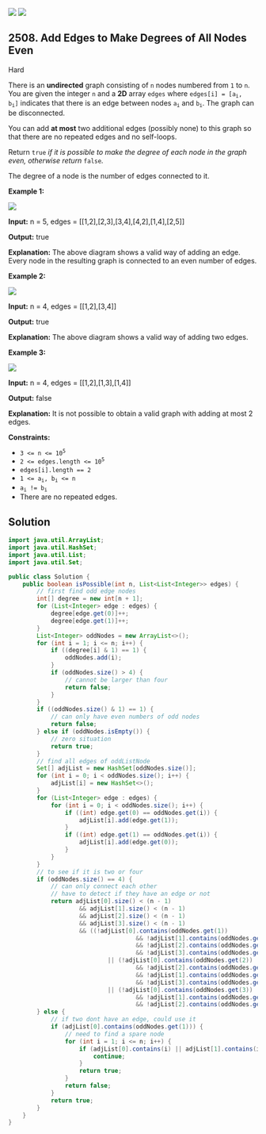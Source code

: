 [![](https://img.shields.io/github/stars/javadev/LeetCode-in-Java?label=Stars&style=flat-square)](https://github.com/javadev/LeetCode-in-Java)
[![](https://img.shields.io/github/forks/javadev/LeetCode-in-Java?label=Fork%20me%20on%20GitHub%20&style=flat-square)](https://github.com/javadev/LeetCode-in-Java/fork)

## 2508\. Add Edges to Make Degrees of All Nodes Even

Hard

There is an **undirected** graph consisting of `n` nodes numbered from `1` to `n`. You are given the integer `n` and a **2D** array `edges` where <code>edges[i] = [a<sub>i</sub>, b<sub>i</sub>]</code> indicates that there is an edge between nodes <code>a<sub>i</sub></code> and <code>b<sub>i</sub></code>. The graph can be disconnected.

You can add **at most** two additional edges (possibly none) to this graph so that there are no repeated edges and no self-loops.

Return `true` _if it is possible to make the degree of each node in the graph even, otherwise return_ `false`_._

The degree of a node is the number of edges connected to it.

**Example 1:**

![](https://assets.leetcode.com/uploads/2022/10/26/agraphdrawio.png)

**Input:** n = 5, edges = \[\[1,2],[2,3],[3,4],[4,2],[1,4],[2,5]]

**Output:** true

**Explanation:** The above diagram shows a valid way of adding an edge. Every node in the resulting graph is connected to an even number of edges.

**Example 2:**

![](https://assets.leetcode.com/uploads/2022/10/26/aagraphdrawio.png)

**Input:** n = 4, edges = \[\[1,2],[3,4]]

**Output:** true

**Explanation:** The above diagram shows a valid way of adding two edges.

**Example 3:**

![](https://assets.leetcode.com/uploads/2022/10/26/aaagraphdrawio.png)

**Input:** n = 4, edges = \[\[1,2],[1,3],[1,4]]

**Output:** false

**Explanation:** It is not possible to obtain a valid graph with adding at most 2 edges.

**Constraints:**

*   <code>3 <= n <= 10<sup>5</sup></code>
*   <code>2 <= edges.length <= 10<sup>5</sup></code>
*   `edges[i].length == 2`
*   <code>1 <= a<sub>i</sub>, b<sub>i</sub> <= n</code>
*   <code>a<sub>i</sub> != b<sub>i</sub></code>
*   There are no repeated edges.

## Solution

```java
import java.util.ArrayList;
import java.util.HashSet;
import java.util.List;
import java.util.Set;

public class Solution {
    public boolean isPossible(int n, List<List<Integer>> edges) {
        // first find odd edge nodes
        int[] degree = new int[n + 1];
        for (List<Integer> edge : edges) {
            degree[edge.get(0)]++;
            degree[edge.get(1)]++;
        }
        List<Integer> oddNodes = new ArrayList<>();
        for (int i = 1; i <= n; i++) {
            if ((degree[i] & 1) == 1) {
                oddNodes.add(i);
            }
            if (oddNodes.size() > 4) {
                // cannot be larger than four
                return false;
            }
        }
        if ((oddNodes.size() & 1) == 1) {
            // can only have even numbers of odd nodes
            return false;
        } else if (oddNodes.isEmpty()) {
            // zero situation
            return true;
        }
        // find all edges of oddListNode
        Set[] adjList = new HashSet[oddNodes.size()];
        for (int i = 0; i < oddNodes.size(); i++) {
            adjList[i] = new HashSet<>();
        }
        for (List<Integer> edge : edges) {
            for (int i = 0; i < oddNodes.size(); i++) {
                if ((int) edge.get(0) == oddNodes.get(i)) {
                    adjList[i].add(edge.get(1));
                }
                if ((int) edge.get(1) == oddNodes.get(i)) {
                    adjList[i].add(edge.get(0));
                }
            }
        }
        // to see if it is two or four
        if (oddNodes.size() == 4) {
            // can only connect each other
            // have to detect if they have an edge or not
            return adjList[0].size() < (n - 1)
                    && adjList[1].size() < (n - 1)
                    && adjList[2].size() < (n - 1)
                    && adjList[3].size() < (n - 1)
                    && ((!adjList[0].contains(oddNodes.get(1))
                                    && !adjList[1].contains(oddNodes.get(0))
                                    && !adjList[2].contains(oddNodes.get(3))
                                    && !adjList[3].contains(oddNodes.get(2)))
                            || (!adjList[0].contains(oddNodes.get(2))
                                    && !adjList[2].contains(oddNodes.get(0))
                                    && !adjList[1].contains(oddNodes.get(3))
                                    && !adjList[3].contains(oddNodes.get(1)))
                            || (!adjList[0].contains(oddNodes.get(3))
                                    && !adjList[1].contains(oddNodes.get(2))
                                    && !adjList[2].contains(oddNodes.get(1))));
        } else {
            // if two dont have an edge, could use it
            if (adjList[0].contains(oddNodes.get(1))) {
                // need to find a spare node
                for (int i = 1; i <= n; i++) {
                    if (adjList[0].contains(i) || adjList[1].contains(i)) {
                        continue;
                    }
                    return true;
                }
                return false;
            }
            return true;
        }
    }
}
```